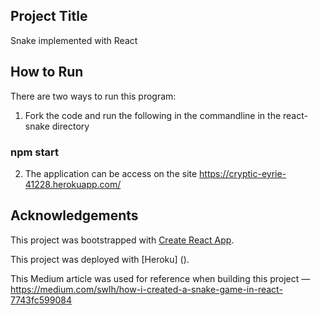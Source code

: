 ## Project Title

Snake implemented with React

## How to Run

There are two ways to run this program:

1. Fork the code and run the following in the commandline in the react-snake directory

### npm start

2. The application can be access on the site https://cryptic-eyrie-41228.herokuapp.com/

## Acknowledgements

This project was bootstrapped with [Create React App](https://github.com/facebook/create-react-app).

This project was deployed with [Heroku] ().

This Medium article was used for reference when building this project — https://medium.com/swlh/how-i-created-a-snake-game-in-react-7743fc599084 

